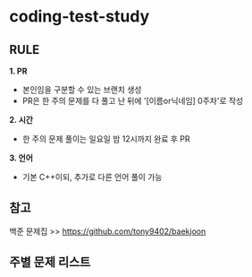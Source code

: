 # coding-test-study

## RULE
**1. PR**
- 본인임을 구분할 수 있는 브랜치 생성
- PR은 한 주의 문제를 다 풀고 난 뒤에 '[이름or닉네임] 0주차'로 작성
     
**2. 시간**
  - 한 주의 문제 풀이는 일요일 밤 12시까지 완료 후 PR
     
**3. 언어**
  - 기본 C++이되, 추가로 다른 언어 풀이 가능 

## 참고
백준 문제집 >> https://github.com/tony9402/baekjoon</br>

## 주별 문제 리스트
